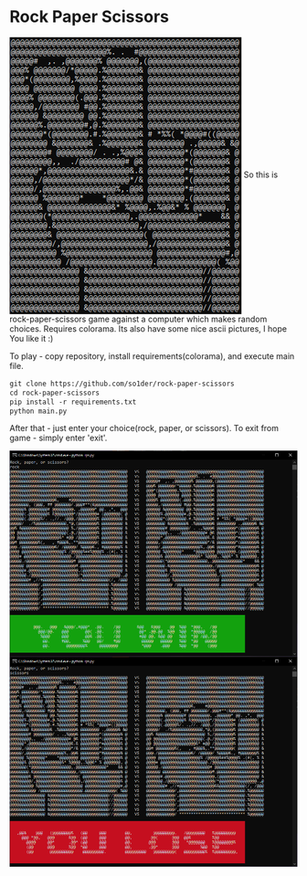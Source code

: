 <h1>Rock Paper Scissors</h1>
<img alt="logo" align="center" src="https://raw.githubusercontent.com/so1der/rock-paper-scissors/main/images/logo.png">
So this is rock-paper-scissors game against a computer which makes random choices. Requires colorama. Its also have some nice ascii pictures, I hope You like it :)

To play - copy repository, install requirements(colorama), and execute main file.

```shell
git clone https://github.com/so1der/rock-paper-scissors
cd rock-paper-scissors
pip install -r requirements.txt
python main.py
```

After that - just enter your choice(rock, paper, or scissors). To exit from game - simply enter 'exit'.

<img alt="win" align="center" src="https://raw.githubusercontent.com/so1der/rock-paper-scissors/main/images/win.png">

<img alt="lose" align="center" src="https://raw.githubusercontent.com/so1der/rock-paper-scissors/main/images/lose.png">
